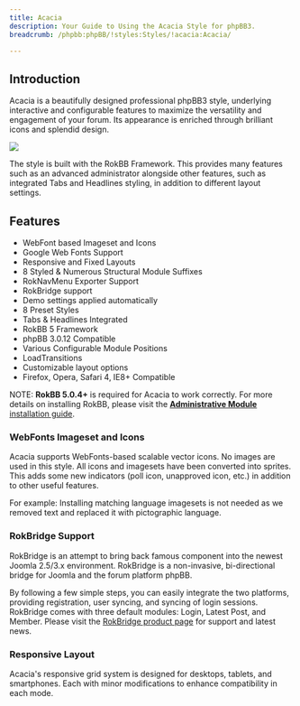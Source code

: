 ```yaml
---
title: Acacia
description: Your Guide to Using the Acacia Style for phpBB3.
breadcrumb: /phpbb:phpBB/!styles:Styles/!acacia:Acacia/

---
```


Introduction
-----

Acacia is a beautifully designed professional phpBB3 style, underlying interactive and configurable features to maximize the versatility and engagement of your forum. Its appearance is enriched through brilliant icons and splendid design.

![][style]

The style is built with the RokBB Framework. This provides many features such as an advanced administrator alongside other features, such as integrated Tabs and Headlines styling, in addition to different layout settings.

Features
-----

* WebFont based Imageset and Icons
* Google Web Fonts Support
* Responsive and Fixed Layouts
* 8 Styled & Numerous Structural Module Suffixes
* RokNavMenu Exporter Support
* RokBridge support
* Demo settings applied automatically
* 8 Preset Styles
* Tabs & Headlines Integrated
* RokBB 5 Framework
* phpBB 3.0.12 Compatible
* Various Configurable Module Positions
* LoadTransitions
* Customizable layout options
* Firefox, Opera, Safari 4, IE8+ Compatible

NOTE: **RokBB 5.0.4+** is required for Acacia to work correctly. For more details on installing RokBB, please visit the [**Administrative Module** installation guide][adminguide].

### WebFonts Imageset and Icons

Acacia supports WebFonts-based scalable vector icons. No images are used in this style. All icons and imagesets have been converted into sprites. This adds some new indicators (poll icon, unapproved icon, etc.) in addition to other useful features. 

For example: Installing matching language imagesets is not needed as we removed text and replaced it with pictographic language.

### RokBridge Support

RokBridge is an attempt to bring back famous component into the newest Joomla 2.5/3.x environment. RokBridge is a non-invasive, bi-directional bridge for Joomla and the forum platform phpBB. 

By following a few simple steps, you can easily integrate the two platforms, providing registration, user syncing, and syncing of login sessions. RokBridge comes with three default modules: Login, Latest Post, and Member. Please visit the [RokBridge product page][rokbridge] for support and latest news.

### Responsive Layout

Acacia's responsive grid system is designed for desktops, tablets, and smartphones. Each with minor modifications to enhance compatibility in each mode.

[adminguide]: ../../start/styles.md#installing-administrative-modules
[style]: assets/acacia.jpeg
[rokbridge]: http://www.rockettheme.com/extensions-joomla/rokbridge